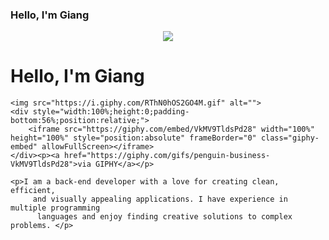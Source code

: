 ### Hello, I'm Giang
<p align="center"><img src="https://i.giphy.com/RThN0hOS2GO4M.gif" /></p>

<!DOCTYPE html>
<html>
<head>
    <meta charset='utf-8'>
    <meta http-equiv='X-UA-Compatible' content='IE=edge'>
    <title>Page Title</title>
    <meta name='viewport' content='width=device-width, initial-scale=1'>
    <link rel='stylesheet' type='text/css' media='screen' href='main.css'>
    <script src='main.js'></script>
</head>
<body>
    <h1 style="align-items: center;"> Hello, I'm Giang </h1>

    <img src="https://i.giphy.com/RThN0hOS2GO4M.gif" alt="">
    <div style="width:100%;height:0;padding-bottom:56%;position:relative;">
        <iframe src="https://giphy.com/embed/VkMV9TldsPd28" width="100%" height="100%" style="position:absolute" frameBorder="0" class="giphy-embed" allowFullScreen></iframe>
    </div><p><a href="https://giphy.com/gifs/penguin-business-VkMV9TldsPd28">via GIPHY</a></p>

    <p>I am a back-end developer with a love for creating clean, efficient,
         and visually appealing applications. I have experience in multiple programming
          languages and enjoy finding creative solutions to complex problems. </p>

</body>
</html>
